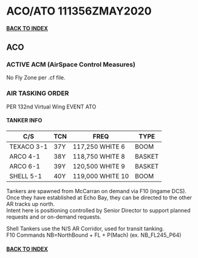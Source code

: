 # ACO/ATO 111356ZMAY2020

#### [BACK TO INDEX](https://daviddcs.github.io/nttr/) 

## ACO

### ACTIVE ACM (AirSpace Control Measures)
No Fly Zone per .cf file.

### AIR TASKING ORDER  

PER 132nd Virtual Wing EVENT ATO

#### TANKER INFO

 | C/S | TCN | FREQ | TYPE 
 | - | - | - | - |
 | TEXACO 3-1 | 37Y | 117,250 WHITE 6 | BOOM
 | ARCO 4-1 | 38Y | 118,750 WHITE 8 | BASKET
 | ARCO 6-1 | 39Y | 120,500 WHITE 9 | BASKET
 | SHELL 5-1 | 40Y | 119,000 WHITE 10 | BOOM

Tankers are spawned from McCarran on demand via F10 (ingame DCS).
Once they have established at Echo Bay, they can be directed to the other AR tracks up north.  
Intent here is positioning controlled by Senior Director to support planned requests and or on-demand requests. 

Shell Tankers use the N/S AR Corridor, used for transit tanking.  
F10 Commands NB=NorthBound + FL + P(Mach) (ex. NB_FL245_P64)  

#### [BACK TO INDEX](https://daviddcs.github.io/nttr/) 